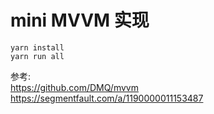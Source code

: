 # mini MVVM 实现

```
yarn install
yarn run all
```

参考:   
https://github.com/DMQ/mvvm  
https://segmentfault.com/a/1190000011153487  
